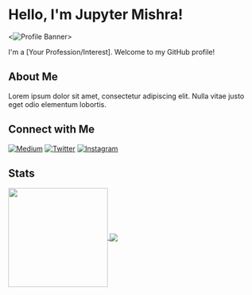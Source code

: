 # Hello, I'm Jupyter Mishra!

<![Profile Banner](https://placehold.it/1200x300)>

I'm a [Your Profession/Interest]. Welcome to my GitHub profile!

## About Me

Lorem ipsum dolor sit amet, consectetur adipiscing elit. Nulla vitae justo eget odio elementum lobortis.

## Connect with Me

[![Medium](https://img.shields.io/badge/Medium-%40jupytermishra-%230A0A0A?style=flat&logo=Medium)](https://medium.com/@jupytermishra)
[![Twitter](https://img.shields.io/badge/Twitter-%40jupytermishra-%231DA1F2?style=flat&logo=Twitter)](https://twitter.com/jupytermishra)
[![Instagram](https://img.shields.io/badge/Instagram-%40jupytermishra-%23E4405F?style=flat&logo=Instagram)](https://www.instagram.com/jupytermishra/)

## Stats

<a href="https://github.com/jupytermishra-readme-stats">
  <img height=200 align="center" src="https://github-readme-stats.vercel.app/api?username=jupytermishra" />
</a>
<a href="https://github.com/jupytermishra-readme-stats">
  <img align="center" src="https://github-readme-stats.vercel.app/api/pin/?username=jupytermishra&repo=github-readme-stats" />
</a>




